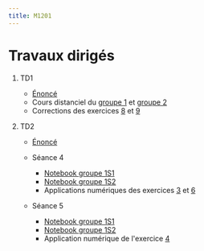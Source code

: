 ```yaml
---
title: M1201
---
```


# Travaux dirigés

1. TD1

	- [Énoncé](td1.pdf)
	- Cours distanciel du [groupe 1](td1-correction2.pdf) et [groupe 2](td1-correction1.pdf)
	- Corrections des exercices [8](1/8.pdf) et [9](1/9.pdf)

1. TD2

	- [Énoncé](td2.pdf)
	- Séance 4

		* [Notebook groupe 1S1](2/20201102_1S1.pdf)
		* [Notebook groupe 1S2](2/20201102_1S2.pdf)
		* Applications numériques des exercices [3](2/3.html) et [6](2/6.html)

	- Séance 5

		* [Notebook groupe 1S1](2/20201104_1S1.pdf)
		* [Notebook groupe 1S2](2/20201104_1S2.pdf)
		* Application numérique de l'exercice [4](2/4.html)

